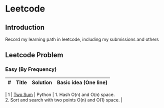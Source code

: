 # Leetcode

## Introduction 

Record my learning path in leetcode, including my submissions and others

## Leetcode Problem

### Easy (By Frequency)
| # | Title | Solution | Basic idea (One line) |
|---| ----- | -------- | --------------------- |

| 1 | 
[Two Sum](https://leetcode.com/problems/two-sum/) | 
Python
| 1. Hash O(n) and O(n) space.<br>2. Sort and search with two points O(n) and O(1) space. |